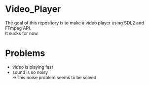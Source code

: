 # Video_Player
The goal of this repository is to make a video player using SDL2 and FFmpeg API.\
It sucks for now.
# Problems
- video is playing fast
- sound is so noisy\
  ->This noise problem seems to be solved
